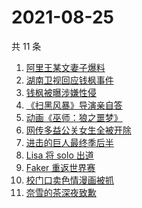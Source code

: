 # 2021-08-25

共 11 条

<!-- BEGIN ZHIHUSEARCH -->
<!-- 最后更新时间 Wed Aug 25 2021 01:17:02 GMT+0800 (China Standard Time) -->
1. [阿里王某文妻子爆料](https://www.zhihu.com/search?q=阿里女员工)
1. [湖南卫视回应钱枫事件](https://www.zhihu.com/search?q=湖南卫视回应)
1. [钱枫被曝涉嫌性侵](https://www.zhihu.com/search?q=钱枫)
1. [《扫黑风暴》导演亲自答](https://www.zhihu.com/search?q=扫黑风暴)
1. [动画《巫师：狼之噩梦》](https://www.zhihu.com/search?q=巫师3)
1. [网传多益公关女生全被开除](https://www.zhihu.com/search?q=多益网络)
1. [进击的巨人最终季后半](https://www.zhihu.com/search?q=进击的巨人)
1. [Lisa 将 solo 出道](https://www.zhihu.com/search?q=Lisa)
1. [Faker 重返世界赛](https://www.zhihu.com/search?q=faker)
1. [校门口卖色情漫画被抓](https://www.zhihu.com/search?q=非法出版物)
1. [奈雪的茶深夜致歉](https://www.zhihu.com/search?q=奈雪的茶)
<!-- END ZHIHUSEARCH -->
